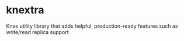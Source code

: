 # knextra
Knex utility library that adds helpful, production-ready features such as write/read replica support
